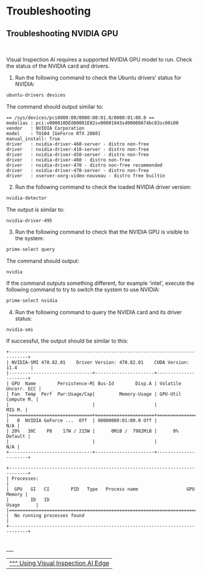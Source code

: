 # Troubleshooting

## Troubleshooting NVIDIA GPU

<br>

Visual Inspection AI requires a supported NVIDIA GPU model to run. Check the status of the NVIDIA card and drivers.

1. Run the following command to check the Ubuntu drivers’ status for NVIDIA:

```bash
ubuntu-drivers devices
```

The command should output similar to:
```text
== /sys/devices/pci0000:00/0000:00:01.0/0000:01:00.0 ==
modalias : pci:v000010DEd00001E82sv00001043sd00008674bc03sc00i00
vendor   : NVIDIA Corporation
model    : TU104 [GeForce RTX 2080]
manual_install: True
driver   : nvidia-driver-460-server - distro non-free
driver   : nvidia-driver-418-server - distro non-free
driver   : nvidia-driver-450-server - distro non-free
driver   : nvidia-driver-460 - distro non-free
driver   : nvidia-driver-470 - distro non-free recommended
driver   : nvidia-driver-470-server - distro non-free
driver   : xserver-xorg-video-nouveau - distro free builtin
```

2. Run the following command to check the loaded NVIDIA driver version:

```bash
nvidia-detector
```

The output is similar to:

```text
nvidia-driver-495
```

3. Run the following command to check that the NVIDIA GPU is visible to the system:

```bash
prime-select query
```

The command should output:

```text
nvidia
```

If the command outputs something different, for example 'intel', execute the following command to try to switch the system to use NVIDIA:

```bash
prime-select nvidia
```

4. Run the following command to query the NVIDIA card and its driver status:

```bash
nvidia-smi
```

If successful, the output should be similar to this:

```text
+-----------------------------------------------------------------------------+
| NVIDIA-SMI 470.82.01    Driver Version: 470.82.01    CUDA Version: 11.4     |
|-------------------------------+----------------------+----------------------+
| GPU  Name        Persistence-M| Bus-Id        Disp.A | Volatile Uncorr. ECC |
| Fan  Temp  Perf  Pwr:Usage/Cap|         Memory-Usage | GPU-Util  Compute M. |
|                               |                      |               MIG M. |
|===============================+======================+======================|
|   0  NVIDIA GeForce ...  Off  | 00000000:01:00.0 Off |                  N/A |
| 20%   30C    P8    17W / 215W |      0MiB /  7982MiB |      0%      Default |
|                               |                      |                  N/A |
+-------------------------------+----------------------+----------------------+

+-----------------------------------------------------------------------------+
| Processes:                                                                  |
|  GPU   GI   CI        PID   Type   Process name                  GPU Memory |
|        ID   ID                                                   Usage      |
|=============================================================================|
|  No running processes found                                                 |
+-----------------------------------------------------------------------------+
```


<br>
___

<table width="100%">
<tr><td><a href="./useviai.md">^^^ Using Visual Inspection AI Edge</td></tr>
</table>

